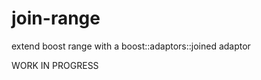 join-range
==========

extend boost range with a boost::adaptors::joined adaptor


WORK IN PROGRESS
